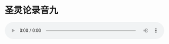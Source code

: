 # 圣灵论录音九

<audio style="width: 100%;" preload="false" controls controlslist="nodownload"><source src="//file.simai.life/audio/mp3/old/27418.mp3" type="audio/mpeg">Your browser does not support the audio element.</audio>


